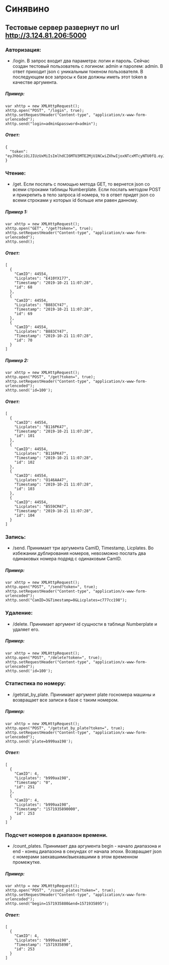# Синявино

## Тестовые сервер развернут по url http://3.124.81.206:5000

### Авторизация:

- /login. В запрос входит два параметра: логин и пароль. Сейчас создан тестовый пользователь с логином: admin и паролем: admin. В ответ приходит json с уникальным токеном пользователя. В последующем все запросы к базе должны иметь этот token в качестве аргумента.

##### Пример:
```
var xhttp = new XMLHttpRequest();
xhttp.open("POST", "/login", true);
xhttp.setRequestHeader("Content-type", "application/x-www-form-urlencoded");
xhttp.send("login=admin&password=admin");
```

##### Ответ:

```
{
  "token": "eyJhbGciOiJIUzUxMiIsImlhdCI6MTU3MTE2MjU1NCwiZXhwIjoxNTcxMTcyNTU0fQ.eyJpZCI6MTF9.lAU7dZkII6g3AY81cWDrFlDNCNc_IPQbCeIMR6UlJkozjC5VkOO0enrBW39sI6hEa5GYuatqFgZgaQN28JDnkg"
}
```





 
### Чтение:
- /get. Если послать с помощью метода GET, то вернется json со всеми строками таблицы Numberplate. Если послать методом POST и прикрепить в тело запроса id номера, то в ответ придет json cо всеми строками у которых id больше или равен данному.


##### Пример 1:
```
var xhttp = new XMLHttpRequest();
xhttp.open("GET", "/get?token=", true);
xhttp.setRequestHeader("Content-type", "application/x-www-form-urlencoded");
xhttp.send();
```

##### Ответ:
```
[
  {
    "CamID": 44554, 
    "Licplates": "E410YX177", 
    "Timestamp": "2019-10-21 11:07:28", 
    "id": 68
  }, 
  {
    "CamID": 44554, 
    "Licplates": "B883CY47", 
    "Timestamp": "2019-10-21 11:07:28", 
    "id": 69
  }, 
  {
    "CamID": 44554, 
    "Licplates": "B883CY47", 
    "Timestamp": "2019-10-21 11:07:28", 
    "id": 70
  }
]
```


##### Пример 2:
```
var xhttp = new XMLHttpRequest();
xhttp.open("POST", "/get?token=", true);
xhttp.setRequestHeader("Content-type", "application/x-www-form-urlencoded");
xhttp.send('id=100');
```

##### Ответ:
```
[
  {
    "CamID": 44554, 
    "Licplates": "B116PK47", 
    "Timestamp": "2019-10-21 11:07:28", 
    "id": 101
  }, 
  {
    "CamID": 44554, 
    "Licplates": "B116PK47", 
    "Timestamp": "2019-10-21 11:07:28", 
    "id": 102
  }, 
  {
    "CamID": 44554, 
    "Licplates": "O146AA47", 
    "Timestamp": "2019-10-21 11:07:28", 
    "id": 103
  }, 
  {
    "CamID": 44554, 
    "Licplates": "B559CM47", 
    "Timestamp": "2019-10-21 11:07:28", 
    "id": 104
  }
]
```





### Запись:
- /send. Принимает три аргумента CamID, Timestamp, Licplates. Во избежании дублирования номеров, невозможно послать два одинаковых номера подряд с одинаковым CamID.


##### Пример:
```
var xhttp = new XMLHttpRequest();
xhttp.open("POST", "/send?token=", true);
xhttp.setRequestHeader("Content-type", "application/x-www-form-urlencoded");
xhttp.send("CamID=3&Timestamp=0&Licplates=c777cc198");
```

### Удаление:
- /delete. Принимает аргумент id сущности в таблице Numberplate и удаляет его.


##### Пример:
```
var xhttp = new XMLHttpRequest();
xhttp.open("POST", "/delete?token=", true);
xhttp.setRequestHeader("Content-type", "application/x-www-form-urlencoded");
xhttp.send('id=100');
```


### Статистика по номеру:
- /getstat_by_plate. Принимает аргумент plate госномера машины и возвращает все записи в базе с таким номером.



##### Пример:
```
var xhttp = new XMLHttpRequest();
xhttp.open("POST", "/getstat_by_plate?token=", true);
xhttp.setRequestHeader("Content-type", "application/x-www-form-urlencoded");
xhttp.send('plate=b999aa198');
```


##### Ответ:
```
[
  {
    "CamID": 4, 
    "Licplates": "b999aa198", 
    "Timestamp": "0", 
    "id": 251
  }, 
  {
    "CamID": 4, 
    "Licplates": "b999aa198", 
    "Timestamp": "1571935890000", 
    "id": 253
  }
]
```


### Подсчет номеров в диапазон времени. 

- /count_plates. Принимает два аргумента begin - начало диапазона и end - конец диапазона в секундах от начала эпохи. Возвращает json с номерами заехавшими/выехавшими в этом временном промежутке.

##### Пример:
```
var xhttp = new XMLHttpRequest();
xhttp.open("POST", "/count_plates?token=", true);
xhttp.setRequestHeader("Content-type", "application/x-www-form-urlencoded");
xhttp.send("begin=1571935880&end=1571935895");
```

##### Ответ:
```
[
  {
    "CamID": 4, 
    "Licplates": "b999aa198", 
    "Timestamp": "1571935890", 
    "id": 253
  }
]

```